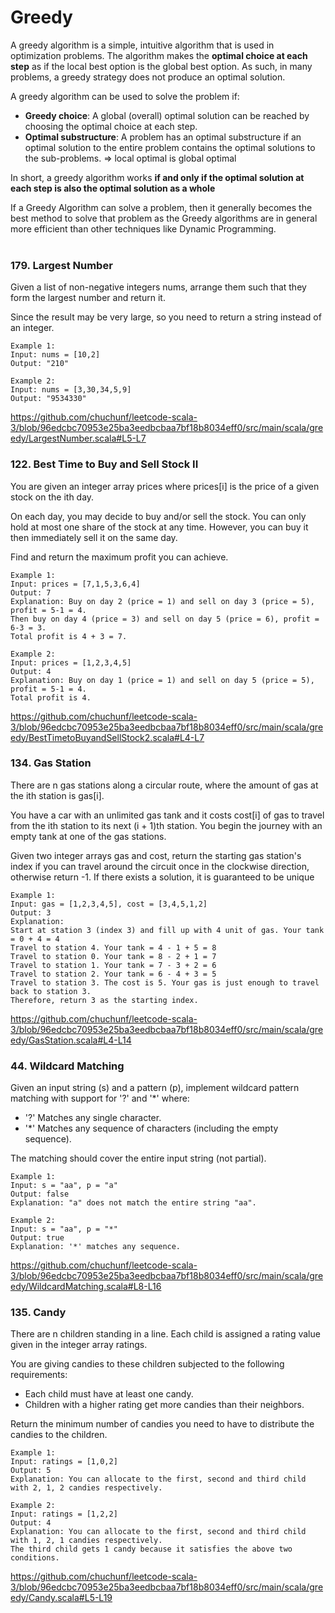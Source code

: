 # Greedy

A greedy algorithm is a simple, intuitive algorithm that is used in optimization problems. 
The algorithm makes the **optimal choice at each step** as if the local best option is the global best option. 
As such, in many problems, a greedy strategy does not produce an optimal solution.

A greedy algorithm can be used to solve the problem if:
- **Greedy choice**: A global (overall) optimal solution can be reached by choosing the optimal choice at each step. 
- **Optimal substructure**: A problem has an optimal substructure if an optimal solution to the entire problem contains the optimal solutions to the sub-problems. => local optimal is global optimal 

In short, a greedy algorithm works **if and only if the optimal solution at each step is also the optimal solution as a whole**

If a Greedy Algorithm can solve a problem, then it generally becomes the best method to solve that problem as the Greedy algorithms are in general more efficient than other techniques like Dynamic Programming. 
<br><br>

### 179. Largest Number
Given a list of non-negative integers nums, arrange them such that they form the largest number and return it.

Since the result may be very large, so you need to return a string instead of an integer.
```
Example 1:
Input: nums = [10,2]
Output: "210"

Example 2:
Input: nums = [3,30,34,5,9]
Output: "9534330"
```
https://github.com/chuchunf/leetcode-scala-3/blob/96edcbc70953e25ba3eedbcbaa7bf18b8034eff0/src/main/scala/greedy/LargestNumber.scala#L5-L7

### 122. Best Time to Buy and Sell Stock II
You are given an integer array prices where prices[i] is the price of a given stock on the ith day.

On each day, you may decide to buy and/or sell the stock. You can only hold at most one share of the stock at any time. However, you can buy it then immediately sell it on the same day.

Find and return the maximum profit you can achieve.
```
Example 1:
Input: prices = [7,1,5,3,6,4]
Output: 7
Explanation: Buy on day 2 (price = 1) and sell on day 3 (price = 5), profit = 5-1 = 4.
Then buy on day 4 (price = 3) and sell on day 5 (price = 6), profit = 6-3 = 3.
Total profit is 4 + 3 = 7.

Example 2:
Input: prices = [1,2,3,4,5]
Output: 4
Explanation: Buy on day 1 (price = 1) and sell on day 5 (price = 5), profit = 5-1 = 4.
Total profit is 4.
```
https://github.com/chuchunf/leetcode-scala-3/blob/96edcbc70953e25ba3eedbcbaa7bf18b8034eff0/src/main/scala/greedy/BestTimetoBuyandSellStock2.scala#L4-L7

### 134. Gas Station
There are n gas stations along a circular route, where the amount of gas at the ith station is gas[i].

You have a car with an unlimited gas tank and it costs cost[i] of gas to travel from the ith station to its next (i + 1)th station. You begin the journey with an empty tank at one of the gas stations.

Given two integer arrays gas and cost, return the starting gas station's index if you can travel around the circuit once in the clockwise direction, otherwise return -1. If there exists a solution, it is guaranteed to be unique
```
Example 1:
Input: gas = [1,2,3,4,5], cost = [3,4,5,1,2]
Output: 3
Explanation:
Start at station 3 (index 3) and fill up with 4 unit of gas. Your tank = 0 + 4 = 4
Travel to station 4. Your tank = 4 - 1 + 5 = 8
Travel to station 0. Your tank = 8 - 2 + 1 = 7
Travel to station 1. Your tank = 7 - 3 + 2 = 6
Travel to station 2. Your tank = 6 - 4 + 3 = 5
Travel to station 3. The cost is 5. Your gas is just enough to travel back to station 3.
Therefore, return 3 as the starting index.
```
https://github.com/chuchunf/leetcode-scala-3/blob/96edcbc70953e25ba3eedbcbaa7bf18b8034eff0/src/main/scala/greedy/GasStation.scala#L4-L14

### 44. Wildcard Matching
Given an input string (s) and a pattern (p), implement wildcard pattern matching with support for '?' and '*' where:

* '?' Matches any single character.
* '*' Matches any sequence of characters (including the empty sequence).

The matching should cover the entire input string (not partial).
```
Example 1:
Input: s = "aa", p = "a"
Output: false
Explanation: "a" does not match the entire string "aa".

Example 2:
Input: s = "aa", p = "*"
Output: true
Explanation: '*' matches any sequence.
```
https://github.com/chuchunf/leetcode-scala-3/blob/96edcbc70953e25ba3eedbcbaa7bf18b8034eff0/src/main/scala/greedy/WildcardMatching.scala#L8-L16

### 135. Candy
There are n children standing in a line. Each child is assigned a rating value given in the integer array ratings.

You are giving candies to these children subjected to the following requirements:

* Each child must have at least one candy.
* Children with a higher rating get more candies than their neighbors.

Return the minimum number of candies you need to have to distribute the candies to the children.
```
Example 1:
Input: ratings = [1,0,2]
Output: 5
Explanation: You can allocate to the first, second and third child with 2, 1, 2 candies respectively.

Example 2:
Input: ratings = [1,2,2]
Output: 4
Explanation: You can allocate to the first, second and third child with 1, 2, 1 candies respectively.
The third child gets 1 candy because it satisfies the above two conditions.
```
https://github.com/chuchunf/leetcode-scala-3/blob/96edcbc70953e25ba3eedbcbaa7bf18b8034eff0/src/main/scala/greedy/Candy.scala#L5-L19